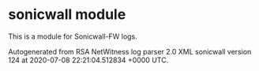 # sonicwall module

This is a module for Sonicwall-FW logs.

Autogenerated from RSA NetWitness log parser 2.0 XML sonicwall version 124
at 2020-07-08 22:21:04.512834 +0000 UTC.


